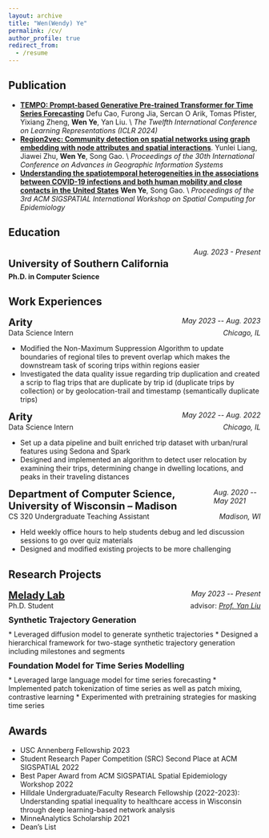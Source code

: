 ```yaml
---
layout: archive
title: "Wen(Wendy) Ye"
permalink: /cv/
author_profile: true
redirect_from:
  - /resume
---
```


## Publication
* [**TEMPO: Prompt-based Generative Pre-trained Transformer for Time Series Forecasting**](https://arxiv.org/abs/2310.04948)
	Defu Cao, Furong Jia, Sercan O Arik, Tomas Pfister, Yixiang Zheng, **Wen Ye**, Yan Liu. \\
	*The Twelfth International Conference on Learning Representations (ICLR 2024)*
* [**Region2vec: Community detection on spatial networks using graph embedding with node attributes and spatial interactions**](https://dl.acm.org/doi/abs/10.1145/3557915.3560974). 
	Yunlei Liang, Jiawei Zhu, **Wen Ye**, Song Gao. \\
	*Proceedings of the 30th International Conference on Advances in Geographic Information Systems*
* [**Understanding the spatiotemporal heterogeneities in the associations between COVID-19 infections and both human mobility and close contacts in the United States**](https://dl.acm.org/doi/abs/10.1145/3557995.3566117)
	**Wen Ye**, Song Gao. \\
	*Proceedings of the 3rd ACM SIGSPATIAL International Workshop on Spatial Computing for Epidemiology*


## Education
<div style='display: flex; justify-content: space-between;'>
	<p style='font-size:20px; margin-bottom:5px'><b>University of Southern California</b></p>
	<i>Aug. 2023 - Present</i>
</div>

<div>
	<p style='margin:0px'><strong>Ph.D. in Computer Science</strong></p>
</div>


## Work Experiences

<div style='display: flex; justify-content: space-between;'>
	<p style='font-size:20px; margin:0px'><b>Arity</b></p>
	<i>May 2023 -- Aug. 2023</i>
</div>
<div style='display:flex; justify-content:space-between;'>
<p style='margin:0px'>Data Science Intern</p>
<i>Chicago, IL</i>
</div>

* Modified the Non-Maximum Suppression Algorithm to update boundaries of regional tiles to prevent overlap which makes the downstream task of scoring trips within regions easier
* Investigated the data quality issue regarding trip duplication and created a scrip to flag trips that are duplicate by trip id (duplicate trips by collection) or by geolocation-trail and timestamp (semantically duplicate trips)

<div style='display: flex; justify-content: space-between;'>
	<p style='font-size:20px; margin:0px'><b>Arity</b></p>
	<i>May 2022 -- Aug. 2022</i>
</div>
<div style='display:flex; justify-content:space-between;'>
<p style='margin:0px'>Data Science Intern</p>
<i>Chicago, IL</i>
</div>

* Set up a data pipeline and built enriched trip dataset with urban/rural features using Sedona and Spark
* Designed and implemented an algorithm to detect user relocation by examining their trips, determining change in dwelling locations, and peaks in their traveling distances

<div style='display: flex; justify-content: space-between;'>
	<p style='font-size:20px; margin:0px'><b>Department of Computer Science, University of Wisconsin – Madison</b></p>
	<i>Aug. 2020 -- May 2021</i>
</div>
<div style='display:flex; justify-content:space-between;'>
<p style='margin:0px'>CS 320 Undergraduate Teaching Assistant</p>
<i>Madison, WI</i>
</div>

* Held weekly office hours to help students debug and led discussion sessions to go over quiz materials
* Designed and modified existing projects to be more challenging

## Research Projects

<div style='display:flex; justify-content: space-between;'>
	<a href='https://melady.usc.edu/' style='font-size:20px; margin:0px'><b>Melady Lab</b></a>
	<i>May 2023 -- Present</i>
</div>
<div style='display:flex; justify-content:space-between; margin:0px'>
<p style='margin:0px'>Ph.D. Student</p>
<p style='margin:0px'>advisor: <i><a href='https://viterbi-web.usc.edu/~liu32/'>Prof. Yan Liu</a></i></p>
</div>

<h3 style='margin:10px 0px'> Synthetic Trajectory Generation </h3>
* Leveraged diffusion model to generate synthetic trajectories
* Designed a hierarchical framework for two-stage synthetic trajectory generation including milestones and segments

<h3 style='margin:10px 0px'> Foundation Model for Time Series Modelling </h3>
* Leveraged large language model for time series forecasting
* Implemented patch tokenization of time series as well as patch mixing, contrastive learning
* Experimented with pretraining strategies for masking time series

## Awards
- USC Annenberg Fellowship 2023
- Student Research Paper Competition (SRC) Second Place at ACM SIGSPATIAL 2022
- Best Paper Award from ACM SIGSPATIAL Spatial Epidemiology Workshop 2022
- Hilldale Undergraduate/Faculty Research Fellowship (2022-2023): Understanding spatial inequality to healthcare access in Wisconsin through deep learning-based network analysis
- MinneAnalytics Scholarship 2021
- Dean’s List